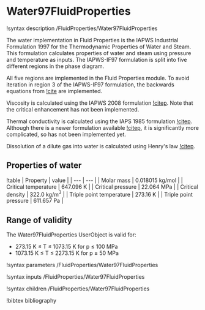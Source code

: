 # Water97FluidProperties

!syntax description /FluidProperties/Water97FluidProperties

The water implementation in Fluid Properties is the IAPWS Industrial Formulation 1997 for the
Thermodynamic Properties of Water and Steam. This formulation calculates properties of water and
steam using pressure and temperature as inputs. The IAPWS-IF97 formulation is split into five
different regions in the phase diagram.

All five regions are implemented in the Fluid Properties module. To avoid iteration in region 3 of
the IAPWS-IF97 formulation, the backwards equations from [!cite](iapws1997region3) are implemented.

Viscosity is calculated using the IAPWS 2008 formulation [!citep](iapws2008). Note that the critical
enhancement has not been implemented.

Thermal conductivity is calculated using the IAPS 1985 formulation [!citep](iaps1985). Although there
is a newer formulation available [!citep](iapws2011), it is significantly more complicated, so has not
been implemented yet.

Dissolution of a dilute gas into water is calculated using Henry's law [!citep](iapws2004).

## Properties of water

!table
| Property             | value |
| --- | --- |
| Molar mass           | 0.018015 kg/mol |
| Critical temperature | 647.096 K       |
| Critical pressure    | 22.064 MPa        |
| Critical density     | 322.0 kg/m$^3$ |
| Triple point temperature | 273.16 K |
| Triple point pressure | 611.657 Pa |

## Range of validity

The Water97FluidProperties UserObject is valid for:

- 273.15 K $\le$ T $\le$ 1073.15 K for p $\le$ 100 MPa
- 1073.15 K $\le$ T $\le$ 2273.15 K for p $\le$ 50 MPa

!syntax parameters /FluidProperties/Water97FluidProperties

!syntax inputs /FluidProperties/Water97FluidProperties

!syntax children /FluidProperties/Water97FluidProperties

!bibtex bibliography
